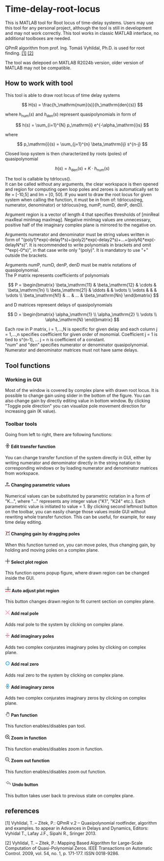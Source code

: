 # Time-delay-root-locus
This is MATLAB tool for Root locus of time-delay systems.
Users may use this tool for any personal project, although the tool is still in development and may not work correctly. 
This tool works in classic MATLAB interface, no additional toolboxes are needed. 

QPmR algorithm from prof. Ing. Tomáš Vyhlídal, Ph.D. is used for root finding. [[1]](#1) [[2]](#2)

The tool was delepoed on MATLAB R2024b version, older version of MATLAB may not be compatible.

## How to work with tool

This tool is able to draw root locus of time delay systems

$$ H(s) = \frac{h_\mathrm{num}(s)}{h_\mathrm{den}(s)} $$

where $h_\mathrm{num}(s)$ and $h_\mathrm{den}(s)$ represent quasipolynomials in form of

$$ 
h(s) = \sum_{i=1}^{N} p_\mathrm{i} e^{-\alpha_\mathrm{i}s}
$$

where

$$
p_\mathrm{i}(s) = \sum_{j=1}^{n} \beta_\mathrm{ij} s^{n-j}
$$

Closed loop system is then characterized by roots (poles) of quasipolynomial

$$
h(s) = h_\mathrm{den}(s) + K \cdot h_\mathrm{num}(s)
$$

The tool is callable by tdrlocus().\
It can be called without any arguments, the clear workspace is then opened and region for computing open loop poles and zeroes is automatically set to Re = [-10,5] and Im = [0, 50]. If you want to draw the root locus for given system when calling the function, it must be in from of: tdrlocus(reg, numerator, denominator) or tdrlocus(reg, numP, numD, denP, denD). 

Argument region is a vector of length 4 that specifies thresholds of [minReal maxReal minImag maxImag]. Negative minImag values are unnecessary, positive half of the imaginary complex plane is mirrored to the negative on. 

Arguments numerator and denominator must be string values written in form of "(poly1)\*exp(-delay1\*s)+(poly2)\*exp(-delay2\*s)+...+(polyN)\*exp(-delayN\*s)". It is recommended to write polynomials in brackets and omit "\*exp(-0\*s)", in that case write only "(poly)". It is mandatory to use "+" outside the brackets. 

Arguments numP, numD, denP, denD must be matrix notations of quasipolynomial. \
The P matrix represents coefficients of polynomials

$$
P =
\begin{bmatrix}
\beta_\mathrm{11} & \beta_\mathrm{12} & \cdots & \beta_\mathrm{1n} \\
\beta_\mathrm{21} & \ddots & & \vdots \\
\vdots & & & \vdots \\
\beta_\mathrm{N1} & ... & ... & \beta_\mathrm{Nn}
\end{bmatrix}
$$

and D matrices represent delays of quasipolynomials

$$
D =
\begin{bmatrix}
\alpha_\mathrm{1}  \\
\alpha_\mathrm{2} \\
\vdots \\
\alpha_\mathrm{N}
\end{bmatrix}
$$

Each row in P matrix, i = 1,...,N is specific for given delay and each column j = 1,...,n specifies coefficient for given order of monomial. Coefficient j = 1 is tied to s^(n-1), ... j = n is coefficient of a constant. \
"num" and "den" specifies numerator or denominator quasipolynomial. Numerator and denominator matrices must not have same delays.

## Tool functions

### Working in GUI

Most of the window is covered by complex plane with drawn root locus. It is possible to change gain using slider in the bottom of the figure. You can also change gain by directly editing value in bottom window. By clicking "Toggle pole direction" you can visualize pole movement direction for increasing gain (K value).

### Toolbar tools
Going from left to right, there are following functions:

#### ![Edit transfer function](images/fraction2_icon.png) Edit transfer function 
You can change transfer function of the system directly in GUI, either by writing numerator and denominator directly in the string notation to corresponding windows or by loading numerator and denominator matrices from workspace.

#### ![Changing parametric values](images/var_param_icon.png) Changing parametric values 
Numerical values can be substituted by parametric notation in a form of "K...", where "..." represents any integer value ("K1", "K24" etc.). Each parametric value is initiated to value = 1. By clicking second leftmost button on the toolbar, you can easily change those values inside GUI without rewriting whole transfer function. This can be useful, for example, for easy time delay editing.

#### ![Changing gain by dragging poles](images/move_poles_icon.png) Changing gain by dragging poles 
When this function turned on, you can move poles, thus changing gain, by holding and moving poles on a complex plane.

#### ![Select plot region](images/region_icon_16px.png) Select plot region 
This function opens popup figure, where drawn region can be changed inside the GUI.

#### ![Auto adjust plot region](images/region_auto_icon_18px.png) Auto adjust plot region 
This button changes drawn region to fit current section on complex plane.

#### ![Add real pole](images/pole_icon.png) Add real pole 
Adds real pole to the system by clicking on complex plane.

#### ![Add imaginary poles](images/poles_icon.png) Add imaginary poles 
Adds two complex conjurates imaginary poles by clicking on complex plane.

#### ![Add real zero](images/zero_icon.png) Add real zero 
Adds real zero to the system by clicking on complex plane.

#### ![Add imaginary zeros](images/zeros_icon.png) Add imaginary zeros 
Adds two complex conjurates imaginary zeros by clicking on complex plane.

#### ![Pan function](images/pan_icon.png) Pan function 
This function enables/disables pan tool.

#### ![Zoom in function](images/zoom_in_icon.png) Zoom in function 
This function enables/disables zoom in function.

#### ![Zoom out function](images/zoom_out_icon.png) Zoom out function 
This function enables/disables zoom out function.

#### ![Undo button](images/undo_icon.png) Undo button 
This button takes user back to previous state on complex plane.

## references
<a id="1">[1]</a>
Vyhlídal, T. – Zítek, P.: QPmR v.2 – Quasipolynomial rootfinder, algorithm and examples. to appear in Advances in Delays and Dynamics, Editors: Vyhídal T., Lafay J.F., Sipahi R., Sringer 2013.

<a id="2">[2]</a>
Vyhlídal, T. – Zítek, P.: Mapping Based Algorithm for Large-Scale Computation of Quasi-Polynomial Zeros. IEEE Transactions on Automatic Control. 2009, vol. 54, no. 1, p. 171-177. ISSN 0018-9286.
